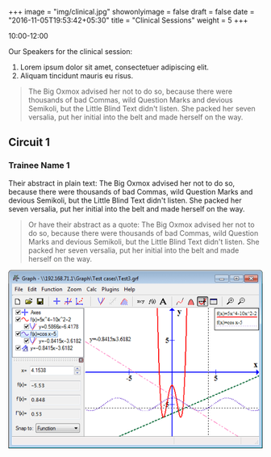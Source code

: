 +++
image = "img/clinical.jpg"
showonlyimage = false
draft = false
date = "2016-11-05T19:53:42+05:30"
title = "Clinical Sessions"
weight = 5
+++

10:00-12:00
<!--more-->

Our Speakers for the clinical session:

1. Lorem ipsum dolor sit amet, consectetuer adipiscing elit.
2. Aliquam tincidunt mauris eu risus.

> The Big Oxmox advised her not to do so, because there were thousands of bad Commas, wild Question Marks and devious Semikoli, but the Little Blind Text didn't listen. She packed her seven versalia, put her initial into the belt and made herself on the way.

## Circuit 1


### Trainee Name 1

Their abstract in plain text: The Big Oxmox advised her not to do so, because there were thousands of bad Commas, wild Question Marks and devious Semikoli, but the Little Blind Text didn't listen. She packed her seven versalia, put her initial into the belt and made herself on the way.

> Or have their abstract as a quote: The Big Oxmox advised her not to do so, because there were thousands of bad Commas, wild Question Marks and devious Semikoli, but the Little Blind Text didn't listen. She packed her seven versalia, put her initial into the belt and made herself on the way.

![Look at this graph!](/static/img/graph.png)
